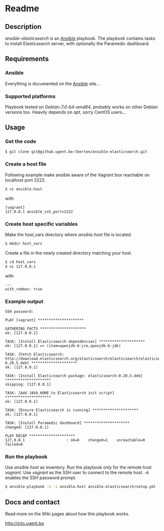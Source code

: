 # Readme

## Description

*ansible-elasticsearch* is an [Ansible](http://ansible.cc) playbook.
The playbook contains tasks to install Elasticsearch server, with optionally the Paramedic dashboard.

## Requirements

### Ansible

Everything is documented on the [Ansible](http://ansible.cc/docs/gettingstarted.html) site...

### Supported platforms

Playbook tested on *Debian-7.0-b4-amd64*, probably works on other Debian versions too. Heavily depends on *apt*, sorry CentOS users...

## Usage

### Get the code

```bash
$ git clone git@github.ugent.be:tberton/ansible-elasticsearch.git
```

### Create a host file

Following example make ansible aware of the Vagrant box reachable on localhost port 2222.

```bash
$ vi ansible.host
```

with

```
[vagrant]
127.0.0.1 ansible_ssh_port=2222
```

### Create host specific variables

Make the host_vars directory where *ansible.host* file is located.

```bash
$ mkdir host_vars
```

Create a file in the newly created directory matching your host.

```bash
$ cd host_vars
$ vi 127.0.0.1
```

with

```
---
with_redmon: true
```

### Example output

```
SSH password: 

PLAY [vagrant] ********************* 

GATHERING FACTS ********************* 
ok: [127.0.0.1]

TASK: [Install Elasticsearch dependencies] ********************* 
ok: [127.0.0.1] => (item=openjdk-6-jre,openjdk-6-jdk)

TASK: [Fetch Elasticsearch: http://download.elasticsearch.org/elasticsearch/elasticsearch/elasticsearch-0.20.5.deb] ********************* 
ok: [127.0.0.1]

TASK: [Install Elasticsearch package: elasticsearch-0.20.5.deb] ********************* 
skipping: [127.0.0.1]

TASK: [Add JAVA_HOME to Elasticsearch init script] ********************* 
ok: [127.0.0.1]

TASK: [Ensure Elasticsearch is running] ********************* 
ok: [127.0.0.1]

TASK: [Install Paramedic dashboard] ********************* 
changed: [127.0.0.1]

PLAY RECAP ********************* 
127.0.0.1                   : ok=6    changed=1    unreachable=0    failed=0
```

### Run the playbook

Use *ansible.host* as inventory. Run the playbook only for the remote host *vagrant*. Use *vagrant* as the SSH user to connect to the remote host. *-k* enables the SSH password prompt.

```bash
$ ansible-playbook -k -i ansible.host ansible-elasticsearch/setup.yml --extra-vars="hosts=vagrant user=vagrant"
```

## Docs and contact

Read more on the Wiki pages about how this playbook works.

http://icto.ugent.be
